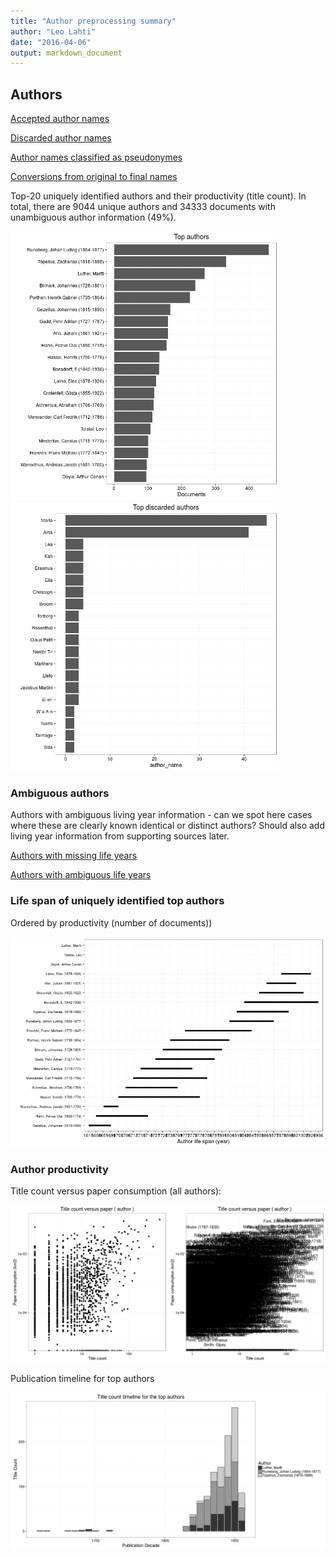 ```yaml
---
title: "Author preprocessing summary"
author: "Leo Lahti"
date: "2016-04-06"
output: markdown_document
---
```


## Authors

[Accepted author names](output.tables/author_accepted.csv)

[Discarded author names](output.tables/author_discarded.csv)

[Author names classified as pseudonymes](output.tables/author_pseudonymes.csv)

[Conversions from original to final names](output.tables/author_conversion_nontrivial.csv)

Top-20 uniquely identified authors and their productivity (title count). In total, there are 9044 unique authors and 34333 documents with unambiguous author information (49%).

<img src="figure/summaryauthors-1.png" title="plot of chunk summaryauthors" alt="plot of chunk summaryauthors" width="430px" /><img src="figure/summaryauthors-2.png" title="plot of chunk summaryauthors" alt="plot of chunk summaryauthors" width="430px" />

### Ambiguous authors

Authors with ambiguous living year information - can we spot here
cases where these are clearly known identical or distinct authors?
Should also add living year information from supporting sources later.

[Authors with missing life years](output.tables/authors_missing_lifeyears.csv)

[Authors with ambiguous life years](output.tables/author_life_ambiguous.csv)


### Life span of uniquely identified top authors

Ordered by productivity (number of documents))

![plot of chunk summaryauthorslife](figure/summaryauthorslife-1.png)


### Author productivity

Title count versus paper consumption (all authors):

![plot of chunk authortitlespapers](figure/authortitlespapers-1.png)

Publication timeline for top authors

![plot of chunk summaryTop10authorstimeline](figure/summaryTop10authorstimeline-1.png)




